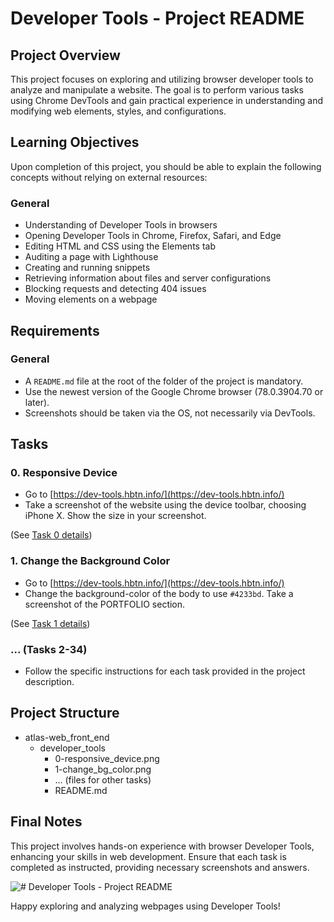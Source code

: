 # Developer Tools - Project README

## Project Overview
This project focuses on exploring and utilizing browser developer tools to analyze and manipulate a website. The goal is to perform various tasks using Chrome DevTools and gain practical experience in understanding and modifying web elements, styles, and configurations.

## Learning Objectives
Upon completion of this project, you should be able to explain the following concepts without relying on external resources:

### General
- Understanding of Developer Tools in browsers
- Opening Developer Tools in Chrome, Firefox, Safari, and Edge
- Editing HTML and CSS using the Elements tab
- Auditing a page with Lighthouse
- Creating and running snippets
- Retrieving information about files and server configurations
- Blocking requests and detecting 404 issues
- Moving elements on a webpage

## Requirements
### General
- A `README.md` file at the root of the folder of the project is mandatory.
- Use the newest version of the Google Chrome browser (78.0.3904.70 or later).
- Screenshots should be taken via the OS, not necessarily via DevTools.

## Tasks
### 0. Responsive Device
- Go to [https://dev-tools.hbtn.info/](https://dev-tools.hbtn.info/)
- Take a screenshot of the website using the device toolbar, choosing iPhone X. Show the size in your screenshot.

(See [Task 0 details](./developer_tools/0-responsive_device.png))

### 1. Change the Background Color
- Go to [https://dev-tools.hbtn.info/](https://dev-tools.hbtn.info/)
- Change the background-color of the body to use `#4233bd`. Take a screenshot of the PORTFOLIO section.

(See [Task 1 details](./developer_tools/1-change_bg_color.png))

### ... (Tasks 2-34)
- Follow the specific instructions for each task provided in the project description.

## Project Structure

- atlas-web_front_end
  - developer_tools
    - 0-responsive_device.png
    - 1-change_bg_color.png
    - ... (files for other tasks)
    - README.md

## Final Notes
This project involves hands-on experience with browser Developer Tools, enhancing your skills in web development. Ensure that each task is completed as instructed, providing necessary screenshots and answers.

![# Developer Tools - Project README](./readme_images/dev_tools_project.jpg)

Happy exploring and analyzing webpages using Developer Tools!


